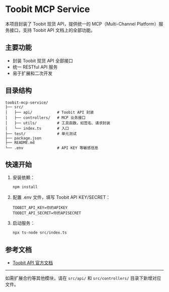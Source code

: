 # Toobit MCP Service

本项目封装了 Toobit 现货 API，提供统一的 MCP（Multi-Channel Platform）服务接口，支持 Toobit API 文档上的全部功能。

## 主要功能
- 封装 Toobit 现货 API 全部接口
- 统一 RESTful API 服务
- 易于扩展和二次开发

## 目录结构
```
toobit-mcp-service/
├── src/
│   ├── api/           # Toobit API 封装
│   ├── controllers/   # MCP 业务接口
│   ├── utils/         # 工具函数，如签名、请求封装
│   └── index.ts       # 入口
├── test/              # 单元测试
├── package.json
├── README.md
└── .env               # API KEY 等敏感信息
```

## 快速开始
1. 安装依赖：
   ```bash
   npm install
   ```
2. 配置 .env 文件，填写 Toobit API KEY/SECRET：
   ```env
   TOOBIT_API_KEY=你的APIKEY
   TOOBIT_API_SECRET=你的APISECRET
   ```
3. 启动服务：
   ```bash
   npx ts-node src/index.ts
   ```

## 参考文档
- [Toobit API 官方文档](https://toobit-docs.github.io/apidocs/spot/v1/en/#introduction)

---

如需扩展合约等其他模块，请在 `src/api/` 和 `src/controllers/` 目录下新增对应文件。 